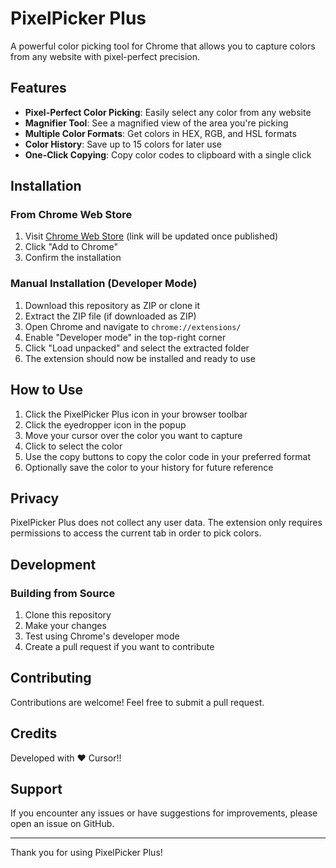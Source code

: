 # PixelPicker Plus

A powerful color picking tool for Chrome that allows you to capture colors from any website with pixel-perfect precision.

## Features

- **Pixel-Perfect Color Picking**: Easily select any color from any website
- **Magnifier Tool**: See a magnified view of the area you're picking
- **Multiple Color Formats**: Get colors in HEX, RGB, and HSL formats
- **Color History**: Save up to 15 colors for later use
- **One-Click Copying**: Copy color codes to clipboard with a single click

## Installation

### From Chrome Web Store
1. Visit [Chrome Web Store](https://chrome.google.com/webstore/) (link will be updated once published)
2. Click "Add to Chrome"
3. Confirm the installation

### Manual Installation (Developer Mode)
1. Download this repository as ZIP or clone it
2. Extract the ZIP file (if downloaded as ZIP)
3. Open Chrome and navigate to `chrome://extensions/`
4. Enable "Developer mode" in the top-right corner
5. Click "Load unpacked" and select the extracted folder
6. The extension should now be installed and ready to use

## How to Use

1. Click the PixelPicker Plus icon in your browser toolbar
2. Click the eyedropper icon in the popup
3. Move your cursor over the color you want to capture
4. Click to select the color
5. Use the copy buttons to copy the color code in your preferred format
6. Optionally save the color to your history for future reference

## Privacy

PixelPicker Plus does not collect any user data. The extension only requires permissions to access the current tab in order to pick colors.

## Development

### Building from Source
1. Clone this repository
2. Make your changes
3. Test using Chrome's developer mode
4. Create a pull request if you want to contribute

## Contributing
Contributions are welcome! Feel free to submit a pull request.

## Credits

Developed with ❤ Cursor!!

## Support

If you encounter any issues or have suggestions for improvements, please open an issue on GitHub.

---

Thank you for using PixelPicker Plus!
